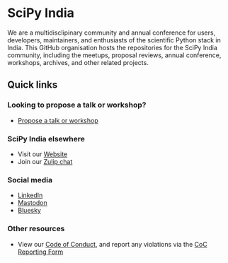 # SciPy India

We are a multidisclipinary community and annual conference for users, developers, maintainers, and enthusiasts of the scientific Python stack in India. This GitHub organisation hosts the repositories for the SciPy India community, including the meetups, proposal reviews, annual conference, workshops, archives, and other related projects.

## Quick links

### Looking to propose a talk or workshop?

- [Propose a talk or workshop](https://github.com/scipy-india/proposal-reviewing/issues/new?template=talk-proposal.yaml)

### SciPy India elsewhere

- Visit our [Website](https://scipyindia.org)
- Join our [Zulip chat](https://scipyindia.zulipchat.com)

### Social media

- [LinkedIn](https://www.linkedin.com/company/scipyindia)
- [Mastodon](https://fosstodon.org/@scipyindia)
- [Bluesky](https://bsky.app/profile/scipyindia.bsky.social)
<!-- TODO: Uncomment when sorted out
- [Twitter](https://twitter.com/scipyindia)
- [YouTube](https://www.youtube.com/c/SciPyIndia)
  -->

### Other resources

- View our [Code of Conduct](../CODE_OF_CONDUCT.md), and report any violations via the [CoC Reporting Form](https://form.jotform.com/scipyindia/scipy-india-coc-reporting-form)

